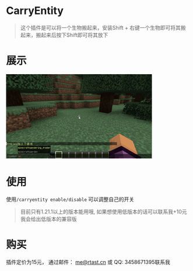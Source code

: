 # CarryEntity

> 这个插件是可以将一个生物搬起来，安装Shift + 右键一个生物即可将其搬起来，搬起来后按下Shift即可将其放下

# 展示

![CarryEntity](../images/carryentity/carryentity-showse.gif)

# 使用

使用`/carryentity enable/disable` 可以调整自己的开关

> 目前只有1.21.1以上的版本能用哦, 如果想使用低版本的话可以联系我+10元我会给出低版本的兼容版

# 购买

插件定价为15元， 通过邮件： me@rtast.cn 或 QQ: 3458671395联系我